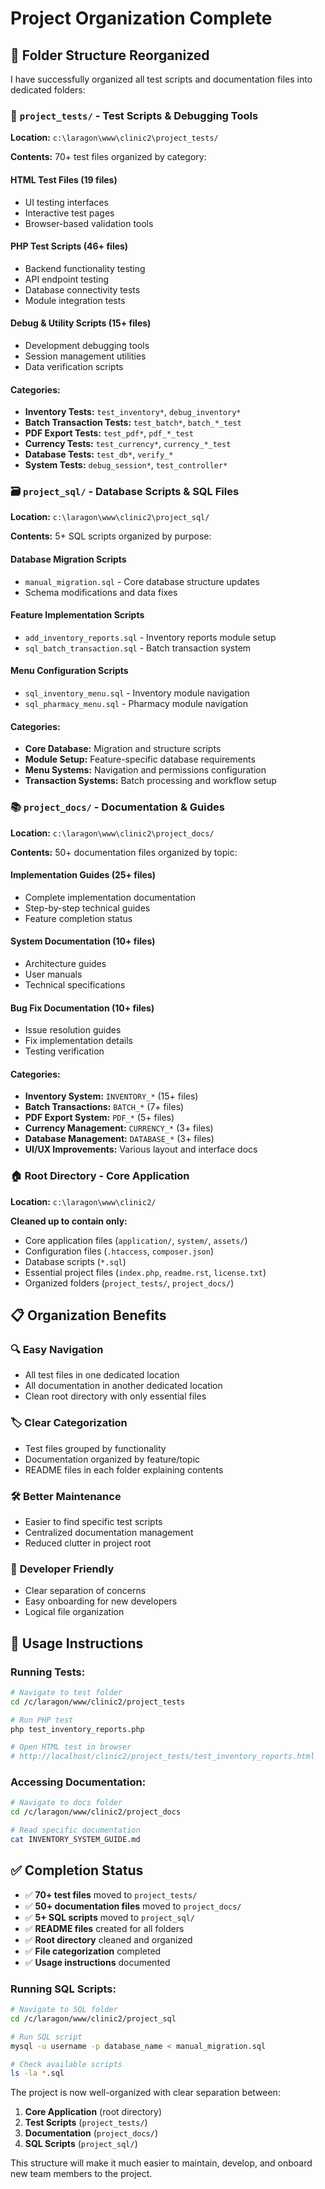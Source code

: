 # Project Organization Complete

## 📁 Folder Structure Reorganized

I have successfully organized all test scripts and documentation files into dedicated folders:

### 🧪 `project_tests/` - Test Scripts & Debugging Tools

**Location:** `c:\laragon\www\clinic2\project_tests/`

**Contents:** 70+ test files organized by category:

#### HTML Test Files (19 files)

- UI testing interfaces
- Interactive test pages
- Browser-based validation tools

#### PHP Test Scripts (46+ files)

- Backend functionality testing
- API endpoint testing
- Database connectivity tests
- Module integration tests

#### Debug & Utility Scripts (15+ files)

- Development debugging tools
- Session management utilities
- Data verification scripts

#### Categories:

- **Inventory Tests:** `test_inventory*`, `debug_inventory*`
- **Batch Transaction Tests:** `test_batch*`, `batch_*_test`
- **PDF Export Tests:** `test_pdf*`, `pdf_*_test`
- **Currency Tests:** `test_currency*`, `currency_*_test`
- **Database Tests:** `test_db*`, `verify_*`
- **System Tests:** `debug_session*`, `test_controller*`

### 🗃️ `project_sql/` - Database Scripts & SQL Files

**Location:** `c:\laragon\www\clinic2\project_sql/`

**Contents:** 5+ SQL scripts organized by purpose:

#### Database Migration Scripts

- `manual_migration.sql` - Core database structure updates
- Schema modifications and data fixes

#### Feature Implementation Scripts

- `add_inventory_reports.sql` - Inventory reports module setup
- `sql_batch_transaction.sql` - Batch transaction system

#### Menu Configuration Scripts

- `sql_inventory_menu.sql` - Inventory module navigation
- `sql_pharmacy_menu.sql` - Pharmacy module navigation

#### Categories:

- **Core Database:** Migration and structure scripts
- **Module Setup:** Feature-specific database requirements
- **Menu Systems:** Navigation and permissions configuration
- **Transaction Systems:** Batch processing and workflow setup

### 📚 `project_docs/` - Documentation & Guides

**Location:** `c:\laragon\www\clinic2\project_docs/`

**Contents:** 50+ documentation files organized by topic:

#### Implementation Guides (25+ files)

- Complete implementation documentation
- Step-by-step technical guides
- Feature completion status

#### System Documentation (10+ files)

- Architecture guides
- User manuals
- Technical specifications

#### Bug Fix Documentation (10+ files)

- Issue resolution guides
- Fix implementation details
- Testing verification

#### Categories:

- **Inventory System:** `INVENTORY_*` (15+ files)
- **Batch Transactions:** `BATCH_*` (7+ files)
- **PDF Export System:** `PDF_*` (5+ files)
- **Currency Management:** `CURRENCY_*` (3+ files)
- **Database Management:** `DATABASE_*` (3+ files)
- **UI/UX Improvements:** Various layout and interface docs

### 🏠 Root Directory - Core Application

**Location:** `c:\laragon\www\clinic2/`

**Cleaned up to contain only:**

- Core application files (`application/`, `system/`, `assets/`)
- Configuration files (`.htaccess`, `composer.json`)
- Database scripts (`*.sql`)
- Essential project files (`index.php`, `readme.rst`, `license.txt`)
- Organized folders (`project_tests/`, `project_docs/`)

## 📋 Organization Benefits

### 🔍 **Easy Navigation**

- All test files in one dedicated location
- All documentation in another dedicated location
- Clean root directory with only essential files

### 🏷️ **Clear Categorization**

- Test files grouped by functionality
- Documentation organized by feature/topic
- README files in each folder explaining contents

### 🛠️ **Better Maintenance**

- Easier to find specific test scripts
- Centralized documentation management
- Reduced clutter in project root

### 👥 **Developer Friendly**

- Clear separation of concerns
- Easy onboarding for new developers
- Logical file organization

## 📖 Usage Instructions

### **Running Tests:**

```bash
# Navigate to test folder
cd /c/laragon/www/clinic2/project_tests

# Run PHP test
php test_inventory_reports.php

# Open HTML test in browser
# http://localhost/clinic2/project_tests/test_inventory_reports.html
```

### **Accessing Documentation:**

```bash
# Navigate to docs folder
cd /c/laragon/www/clinic2/project_docs

# Read specific documentation
cat INVENTORY_SYSTEM_GUIDE.md
```

## ✅ Completion Status

- ✅ **70+ test files** moved to `project_tests/`
- ✅ **50+ documentation files** moved to `project_docs/`
- ✅ **5+ SQL scripts** moved to `project_sql/`
- ✅ **README files** created for all folders
- ✅ **Root directory** cleaned and organized
- ✅ **File categorization** completed
- ✅ **Usage instructions** documented

### **Running SQL Scripts:**

```bash
# Navigate to SQL folder
cd /c/laragon/www/clinic2/project_sql

# Run SQL script
mysql -u username -p database_name < manual_migration.sql

# Check available scripts
ls -la *.sql
```

The project is now well-organized with clear separation between:

1. **Core Application** (root directory)
2. **Test Scripts** (`project_tests/`)
3. **Documentation** (`project_docs/`)
4. **SQL Scripts** (`project_sql/`)

This structure will make it much easier to maintain, develop, and onboard new team members to the project.
